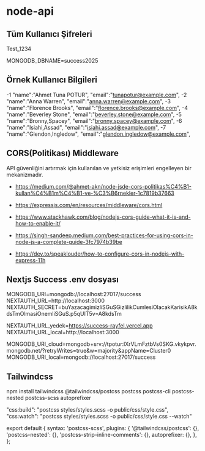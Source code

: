 # node-api

## Tüm Kullanıcı Şifreleri

Test_1234

MONGODB_DBNAME=success2025

## Örnek Kullanıcı Bilgileri

-1 "name":"Ahmet Tuna POTUR", "email":"tunapotur@example.com",
-2 "name":"Anna Warren", "email":"anna.warren@example.com",
-3 "name":"Florence Brooks", "email":"florence.brooks@example.com",
-4 "name":"Beverley Stone", "email":"beverley.stone@example.com",
-5 "name":"Bronny,Spacey", "email":"bronny.spacey@example.com",
-6 "name":"Isiahi,Assad", "email":"isiahi.assad@example.com",
-7 "name":"Glendon,Ingledow", "email":"glendon.ingledow@example.com",

## CORS(Politikası) Middleware

API güvenliğini artırmak için kullanılan ve yetkisiz erişimleri engelleyen bir mekanizmadır.

- https://medium.com/@ahmet-akn/node-jsde-cors-politikas%C4%B1-kullan%C4%B1m%C4%B1-ve-%C3%B6rnekler-1c7819b37663

- https://expressjs.com/en/resources/middleware/cors.html

- https://www.stackhawk.com/blog/nodejs-cors-guide-what-it-is-and-how-to-enable-it/

- https://singh-sandeep.medium.com/best-practices-for-using-cors-in-node-js-a-complete-guide-3fc7974b39be

- https://dev.to/speaklouder/how-to-configure-cors-in-nodejs-with-express-11h

## Nextjs Success .env dosyası

MONGODB_URI=mongodb://localhost:27017/success
NEXTAUTH_URL=http://localhost:3000
NEXTAUTH_SECRET=buYazacagimizliSGuSGizlilikCumlesiOlacakKarisikA8kdsTmOlmasiOnemliSGuS.p5qUIT5v=A8kdsTm

NEXTAUTH_URL_yedek=https://success-rayfel.vercel.app
NEXTAUTH_URL_local=http://localhost:3000

MONGODB_URI_cloud=mongodb+srv://tpotur:lXrVLmFztbVs0SKG.vkykpvr.mongodb.net/?retryWrites=true&w=majority&appName=Cluster0
MONGODB_URI_local=mongodb://localhost:27017/success

## Tailwindcss

npm install tailwindcss @tailwindcss/postcss postcss postcss-cli postcss-nested postcss-scss autoprefixer

"css:build": "postcss styles/styles.scss -o public/css/style.css",
"css:watch": "postcss styles/styles.scss -o public/css/style.css --watch"

export default {
syntax: 'postcss-scss',
plugins: {
'@tailwindcss/postcss': {},
'postcss-nested': {},
'postcss-strip-inline-comments': {},
autoprefixer: {},
},
};
